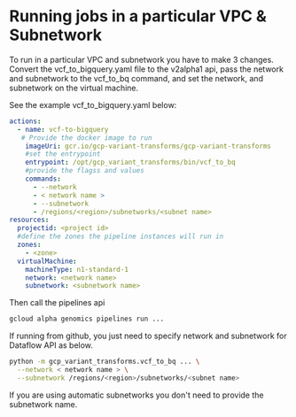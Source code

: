 # Running jobs in a particular VPC & Subnetwork

To run in a particular VPC and subnetwork you have to make 3 changes. Convert the vcf_to_bigquery.yaml file to the v2alpha1 api, pass the network and subnetwork to the vcf_to_bq command, and set the network, and subnetwork on the virtual machine.

See the example vcf_to_bigquery.yaml below:

```yaml
actions:
  - name: vcf-to-bigquery
   # Provide the docker image to run
    imageUri: gcr.io/gcp-variant-transforms/gcp-variant-transforms
    #set the entrypoint
    entrypoint: /opt/gcp_variant_transforms/bin/vcf_to_bq
    #provide the flagss and values
    commands:
      - --network 
      - < network name >
      - --subnetwork
      - /regions/<region>/subnetworks/<subnet name>
resources:
  projectid: <project id>
  #define the zones the pipeline instances will run in 
  zones: 
    - <zone>
  virtualMachine:
    machineType: n1-standard-1
    network: <network name>
    subnetwork: <subnetwork name>
```


Then call the pipelines api

```bash
gcloud alpha genomics pipelines run ... 
```

If running from github, you just need to specify network and subnetwork for Dataflow
API as below.

```bash
python -m gcp_variant_transforms.vcf_to_bq ... \
  --network < network name > \
  --subnetwork /regions/<region>/subnetworks/<subnet name>
```

If you are using automatic subnetworks you don't need to provide the subnetwork name.
